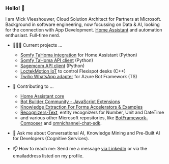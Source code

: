### Hello! 👋

I am Mick Vleeshouwer, Cloud Solution Architect for Partners at Microsoft. Background in software engineering, now focussing on Data & AI, looking for the connection with App Development. [Home Assistant](https://www.home-assistant.io/) and automation enthusiast. Full-time nerd.

- 👨🏼‍💻 Current projects ...
  - [Somfy TaHoma integration](https://github.com/iMicknl/ha-tahoma) for Home Assistant (Python)
  - [Somfy TaHoma API client](https://github.com/iMicknl/python-tahoma-api) (Python)
  - [Sagemcom API client](https://github.com/imicknl/python-sagemcom-api) (Python)
  - [LoctekMotion IoT](https://github.com/iMicknl/LoctekMotion_IoT) to control Flexispot desks (C++)
  - [Twilio WhatsApp adapter](https://github.com/BotBuilderCommunity/botbuilder-community-js/blob/master/libraries/botbuilder-adapter-twilio-whatsapp/README.md) for Azure Bot Framework (TS)
  
- 👯 Contributing to ...
  - [Home Assistant core](https://github.com/home-assistant/core)
  - [Bot Builder Community - JavaScript Extensions](https://github.com/BotBuilderCommunity/botbuilder-community-js)
  - [Knowledge Extraction For Forms Accelerators & Examples](https://github.com/microsoft/knowledge-extraction-recipes-forms)
  - [Recognizers-Text](https://github.com/microsoft/Recognizers-Text), entity recognizers for Number, Unit and DateTime
  - and various other Microsoft repositories, like [BotFramework-Composer](https://github.com/microsoft/BotFramework-Composer) and [omnichannel-chat-sdk](https://github.com/microsoft/omnichannel-chat-sdk).

- 💬 Ask me about Conversational AI, Knowledge Mining and Pre-Built AI for Developers (Cognitive Services).

- 📫 How to reach me: Send me a message [via LinkedIn](https://www.linkedin.com/in/imick/) or via the emailaddress listed on my profile.
